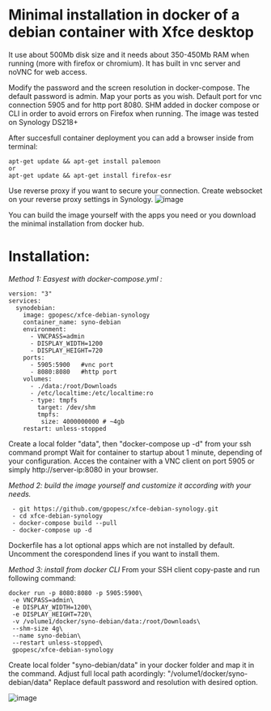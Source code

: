 # Minimal installation in docker of a debian container with Xfce desktop

It use about 500Mb disk size and it needs about 350-450Mb RAM when running (more with firefox or chromium).
It has built in vnc server and noVNC for web access.

Modify the password and the screen resolution in docker-compose. The default password is admin.
Map your ports as you wish. Default port for vnc connection 5905 and for http port 8080.
SHM added in docker compose or CLI in order to avoid errors on Firefox when running.
The image was tested on Synology DS218+

After succesfull container deployment you can add a browser inside from terminal:
```
apt-get update && apt-get install palemoon
or
apt-get update && apt-get install firefox-esr
```

Use reverse proxy if you want to secure your connection. Create websocket on your reverse proxy settings in Synology.
![image](https://user-images.githubusercontent.com/11590919/124982716-b4741500-e03f-11eb-968d-99a0c4ae46f7.png)


You can build the image yourself with the apps you need or you download the minimal installation from docker hub.

# Installation: 

*Method 1: Easyest with docker-compose.yml :*

```
version: "3"
services:
  synodebian:
    image: gpopesc/xfce-debian-synology
    container_name: syno-debian
    environment:
      - VNCPASS=admin
      - DISPLAY_WIDTH=1200
      - DISPLAY_HEIGHT=720
    ports:
      - 5905:5900   #vnc port
      - 8080:8080   #http port
    volumes:
      - ./data:/root/Downloads
      - /etc/localtime:/etc/localtime:ro
      - type: tmpfs
        target: /dev/shm
        tmpfs:
         size: 4000000000 # ~4gb
    restart: unless-stopped
```
Create a local folder "data", then "docker-compose up -d" from your ssh command prompt
Wait for container to startup about 1 minute, depending of your configuration.
Acces the container with a VNC client on port 5905 or simply http://server-ip:8080 in your browser.



*Method 2: build the image yourself and customize it according with your needs.*

```
 - git https://github.com/gpopesc/xfce-debian-synology.git
 - cd xfce-debian-synology
 - docker-compose build --pull
 - docker-compose up -d
 ```


Dockerfile has a lot optional apps which are not installed by default.
Uncomment the corespondend lines if you want to install them.



*Method 3: install from docker CLI*
From your SSH client copy-paste and run following command:

```
docker run -p 8080:8080 -p 5905:5900\
 -e VNCPASS=admin\
 -e DISPLAY_WIDTH=1200\
 -e DISPLAY_HEIGHT=720\
 -v /volume1/docker/syno-debian/data:/root/Downloads\
 --shm-size 4g\
 --name syno-debian\
 --restart unless-stopped\
 gpopesc/xfce-debian-synology
```
Create local folder "syno-debian/data" in your docker folder and map it in the command. Adjust full local path acordingly: "/volume1/docker/syno-debian/data"
Replace default password and resolution with desired option.

![image](https://user-images.githubusercontent.com/11590919/124983614-db7f1680-e040-11eb-8c00-8366fa22bfea.png)

 

